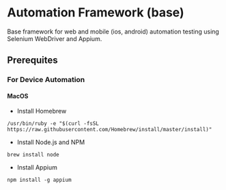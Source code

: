 # Automation Framework (base)

Base framework for web and mobile (ios, android) automation testing using Selenium WebDriver and Appium.

## Prerequites

### For Device Automation

#### MacOS
- Install Homebrew
```
/usr/bin/ruby -e "$(curl -fsSL https://raw.githubusercontent.com/Homebrew/install/master/install)"
```
- Install Node.js and NPM
```
brew install node
```
- Install Appium
```
npm install -g appium
```

